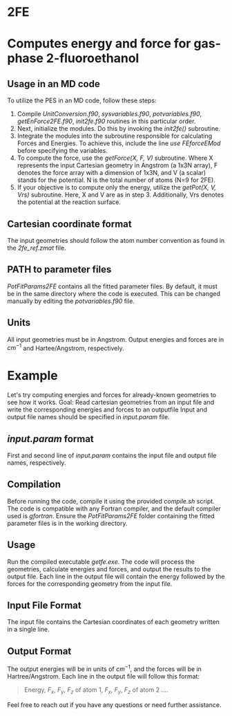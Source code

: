 # 2FE
Computes energy and force for gas-phase 2-fluoroethanol
=======================================================
Usage in an MD code
-------------------
To utilize the PES in an MD code, follow these steps:
  1. Compile *UnitConversion.f90*, *sysvariables.f90*, *potvariables.f90*, *getEnForce2FE.f90*, *init2fe.f90* routines in this particular order.
  2.  Next, initialize the modules. Do this by invoking the *init2fe()* subroutine.
  3. Integrate the modules into the subroutine responsible for calculating Forces and Energies. To achieve this, include the line *use FEforceEMod* before specifying the variables.
  4. To compute the force, use the *getForce(X, F, V)* subroutine. Where X represents the input Cartesian geometry in Angstrom (a 1x3N array), F denotes the force array with a dimension of 1x3N, and V (a scalar) stands for the potential. N is the total number of atoms (N=9 for 2FE).
  5. If your objective is to compute only the energy, utilize the *getPot(X, V, Vrs)* subroutine. Here, X and V are as in step 3. Additionally, Vrs denotes the potential at the reaction surface.

Cartesian coordinate format
---------------------------
The input geometries should follow the atom number convention as found in the *2fe_ref.zmat* file.

PATH to parameter files
-----------------------
*PotFitParams2FE* contains all the fitted parameter files. By default, it must be in the same directory where the 
code is executed. This can be changed manually by editing the *potvariables.f90* file.

Units
-----
All input geometries must be in Angstrom. Output energies and forces are in $cm^{-1}$ and Hartee/Angstrom, respectively.

Example
=======
Let's try computing energies and forces for already-known geometries to see how it works.
Goal: Read cartesian geometries from an input file and write the corresponding energies and forces to an outputfile 
Input and output file names should be specified in *input.param* file. 

*input.param* format
--------------------
First and second line of *input.param* contains the input file and output file names, respectively.

Compilation
-----------
Before running the code, compile it using the provided *compile.sh* script. The code is compatible with any Fortran compiler, and the default compiler used is *gfortran*. Ensure the *PotFitParams2FE* folder containing the fitted parameter files is in the working directory.

Usage
-----
Run the compiled executable *getfe.exe*. The code will process the geometries, calculate energies and forces, and output the results to the output file. Each line in the output file will contain the energy followed by the forces for the corresponding geometry from the input file.

Input File Format
-----------------
The input file contains the Cartesian coordinates of each geometry written in a single line. 

Output Format
-------------
The output energies will be in units of $cm^{-1}$, and the forces will be in Hartree/Angstrom. Each line in the output file will follow this format:
> Energy, $F_x$, $F_y$, $F_z$ of atom 1, $F_x$, $F_y$, $F_z$ of atom 2 ....

Feel free to reach out if you have any questions or need further assistance.

